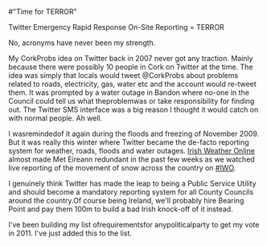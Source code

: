 #"Time for TERROR"


 Twitter Emergency Rapid Response On-Site Reporting = TERROR <p /><div>No, acronyms have never been my strength.</div><p /><div>My CorkProbs idea on Twitter back in 2007 never got any traction. Mainly because there were possibly 10 people in Cork on Twitter at the time. The idea was simply that locals would tweet @CorkProbs about problems related to roads, electricity, gas, water etc and the account would re-tweet them. It was prompted by a water outage in Bandon where no-one in the Council could tell us what theproblemwas or take responsibility for finding out. The Twitter SMS interface was a big reason I thought it would catch on with normal people. Ah well.</div> <p /><div>I wasremindedof it again during the floods and freezing of November 2009. But it was really this winter where Twitter became the de-facto reporting system for weather, roads, floods and water outages. <a href="http://twitter.com/#!/iweatheronline">Irish Weather Online</a> almost made Met Eireann redundant in the past few weeks as we watched live reporting of the movement of snow across the country on <a href="http://twitter.com/#!/search?q=%23IWO">#IWO</a>.</div> <p /><div>I genuinely think Twitter has made the leap to being a Public Service Utility and should become a mandatory reporting system for all County Councils around the country.Of course being Ireland, we&#39;ll probably hire Bearing Point and pay them 100m to build a bad Irish knock-off of it instead.</div> <p /><div>I&#39;ve been building my list ofrequirementsfor anypoliticalparty to get my vote in 2011. I&#39;ve just added this to the list.</div>
 